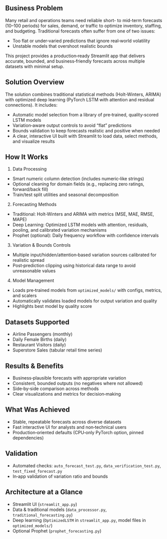 ## Business Problem

Many retail and operations teams need reliable short- to mid-term forecasts (10–100 periods) for sales, demand, or traffic to optimize inventory, staffing, and budgeting. Traditional forecasts often suffer from one of two issues:
- Too flat or under‑varied predictions that ignore real‑world volatility
- Unstable models that overshoot realistic bounds

This project provides a production‑ready Streamlit app that delivers accurate, bounded, and business‑friendly forecasts across multiple datasets with minimal setup.

## Solution Overview

The solution combines traditional statistical methods (Holt‑Winters, ARIMA) with optimized deep learning (PyTorch LSTM with attention and residual connections). It includes:
- Automatic model selection from a library of pre‑trained, quality‑scored LSTM models
- Variation‑aware output controls to avoid “flat” predictions
- Bounds validation to keep forecasts realistic and positive when needed
- A clear, interactive UI built with Streamlit to load data, select methods, and visualize results

## How It Works

1) Data Processing
- Smart numeric column detection (includes numeric‑like strings)
- Optional cleaning for domain fields (e.g., replacing zero ratings, forward/back fill)
- Train/test split utilities and seasonal decomposition

2) Forecasting Methods
- Traditional: Holt‑Winters and ARIMA with metrics (MSE, MAE, RMSE, MAPE)
- Deep Learning: Optimized LSTM models with attention, residuals, pooling, and calibrated variation mechanisms
- Prophet (optional): Daily frequency workflow with confidence intervals

3) Variation & Bounds Controls
- Multiple input/hidden/attention‑based variation sources calibrated for realistic spread
- Post‑prediction clipping using historical data range to avoid unreasonable values

4) Model Management
- Loads pre‑trained models from `optimized_models/` with configs, metrics, and scalers
- Automatically validates loaded models for output variation and quality
- Highlights best model by quality score

## Datasets Supported
- Airline Passengers (monthly)
- Daily Female Births (daily)
- Restaurant Visitors (daily)
- Superstore Sales (tabular retail time series)

## Results & Benefits
- Business‑plausible forecasts with appropriate variation
- Consistent, bounded outputs (no negatives where not allowed)
- Side‑by‑side comparison across methods
- Clear visualizations and metrics for decision‑making

## What Was Achieved
- Stable, repeatable forecasts across diverse datasets
- Fast interactive UI for analysts and non‑technical users
- Production‑oriented defaults (CPU‑only PyTorch option, pinned dependencies)

## Validation
- Automated checks: `auto_forecast_test.py`, `data_verification_test.py`, `test_fixed_forecast.py`
- In‑app validation of variation ratio and bounds

## Architecture at a Glance
- Streamlit UI (`streamlit_app.py`)
- Data & traditional models (`data_processor.py`, `traditional_forecasting.py`)
- Deep learning (`OptimizedLSTM` in `streamlit_app.py`, model files in `optimized_models/`)
- Optional Prophet (`prophet_forecasting.py`)


